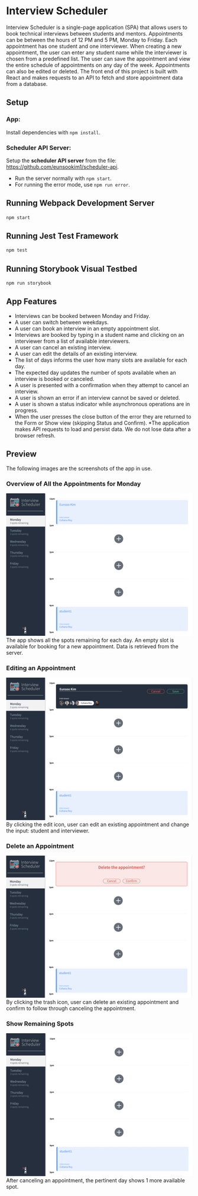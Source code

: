 # Interview Scheduler
Interview Scheduler is a single-page application (SPA) that allows users to book technical interviews between students and mentors. Appointments can be between the hours of 12 PM and 5 PM, Monday to Friday. Each appointment has one student and one interviewer. When creating a new appointment, the user can enter any student name while the interviewer is chosen from a predefined list. The user can save the appointment and view the entire schedule of appointments on any day of the week. Appointments can also be edited or deleted. The front end of this project is built with React and makes requests to an API to fetch and store appointment data from a database.

## Setup
### App:
Install dependencies with `npm install`.
<br>
### Scheduler API Server:
Setup the **scheduler API server** from the file: https://github.com/eunsookim1/scheduler-api.
* Run the server normally with `npm start`.
* For running the error mode, use `npm run error`.

## Running Webpack Development Server

```sh
npm start
```

## Running Jest Test Framework

```sh
npm test
```

## Running Storybook Visual Testbed

```sh
npm run storybook
```
## App Features
* Interviews can be booked between Monday and Friday.
* A user can switch between weekdays.
* A user can book an interview in an empty appointment slot.
* Interviews are booked by typing in a student name and clicking on an interviewer from a list of available interviewers.
* A user can cancel an existing interview.
* A user can edit the details of an existing interview.
* The list of days informs the user how many slots are available for each day.
* The expected day updates the number of spots available when an interview is booked or canceled.
* A user is presented with a confirmation when they attempt to cancel an interview.
* A user is shown an error if an interview cannot be saved or deleted.
* A user is shown a status indicator while asynchronous operations are in progress.
* When the user presses the close button of the error they are returned to the Form or Show view (skipping Status and Confirm).
*The application makes API requests to load and persist data. We do not lose data after a browser refresh.


## Preview
The following images are the screenshots of the app in use.

### Overview of All the Appointments for Monday
!["Monday appointments"](https://github.com/eunsookim1/scheduler/blob/master/docs/appointments.png?raw=true)
The app shows all the spots remaining for each day. An empty slot is available for booking for a new appointment. Data is retrieved from the server. 

### Editing an Appointment
!["Edit an appointment"](https://github.com/eunsookim1/scheduler/blob/master/docs/appointments-form.png?raw=true)
By clicking the edit icon, user can edit an existing appointment and change the input: student and interviewer.

### Delete an Appointment
!["Delete an appointment"](https://github.com/eunsookim1/scheduler/blob/master/docs/appointment-delete.png?raw=true)
By clicking the trash icon, user can delete an existing appointment and confirm to follow through canceling the appointment. 

### Show Remaining Spots
!["Remaining spots"](https://github.com/eunsookim1/scheduler/blob/master/docs/appointments-spots.png?raw=true)
After canceling an appointment, the pertinent day shows 1 more available spot. 
